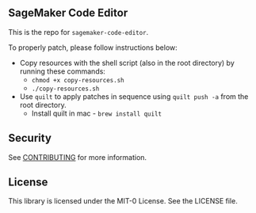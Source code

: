 ## SageMaker Code Editor

This is the repo for `sagemaker-code-editor`.

To properly patch, please follow instructions below:

* Copy resources with the shell script (also in the root directory) by running these commands:
    - `chmod +x copy-resources.sh`
    - `./copy-resources.sh`
* Use `quilt` to apply patches in sequence using `quilt push -a` from the root directory. 
    - Install quilt in mac - `brew install quilt`

## Security

See [CONTRIBUTING](CONTRIBUTING.md#security-issue-notifications) for more information.

## License

This library is licensed under the MIT-0 License. See the LICENSE file.